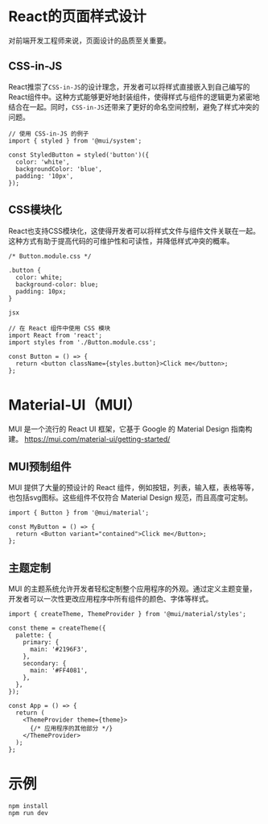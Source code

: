 # React的页面样式设计
对前端开发工程师来说，页面设计的品质至关重要。

## CSS-in-JS
React推崇了`CSS-in-JS`的设计理念，开发者可以将样式直接嵌入到自己编写的React组件中。这种方式能够更好地封装组件，使得样式与组件的逻辑更为紧密地结合在一起。同时，`CSS-in-JS`还带来了更好的命名空间控制，避免了样式冲突的问题。
```
// 使用 CSS-in-JS 的例子
import { styled } from '@mui/system';

const StyledButton = styled('button')({
  color: 'white',
  backgroundColor: 'blue',
  padding: '10px',
});
```

## CSS模块化
React也支持CSS模块化，这使得开发者可以将样式文件与组件文件关联在一起。这种方式有助于提高代码的可维护性和可读性，并降低样式冲突的概率。
```
/* Button.module.css */

.button {
  color: white;
  background-color: blue;
  padding: 10px;
}

jsx

// 在 React 组件中使用 CSS 模块
import React from 'react';
import styles from './Button.module.css';

const Button = () => {
  return <button className={styles.button}>Click me</button>;
};
```

# Material-UI（MUI）
MUI 是一个流行的 React UI 框架，它基于 Google 的 Material Design 指南构建。
https://mui.com/material-ui/getting-started/

## MUI预制组件
MUI 提供了大量的预设计的 React 组件，例如按钮，列表，输入框，表格等等，也包括svg图标。这些组件不仅符合 Material Design 规范，而且高度可定制。

```
import { Button } from '@mui/material';

const MyButton = () => {
  return <Button variant="contained">Click me</Button>;
};
```

## 主题定制
MUI 的主题系统允许开发者轻松定制整个应用程序的外观。通过定义主题变量，开发者可以一次性更改应用程序中所有组件的颜色、字体等样式。

```
import { createTheme, ThemeProvider } from '@mui/material/styles';

const theme = createTheme({
  palette: {
    primary: {
      main: '#2196F3',
    },
    secondary: {
      main: '#FF4081',
    },
  },
});

const App = () => {
  return (
    <ThemeProvider theme={theme}>
      {/* 应用程序的其他部分 */}
    </ThemeProvider>
  );
};
```

# 示例
```
npm install 
npm run dev
```